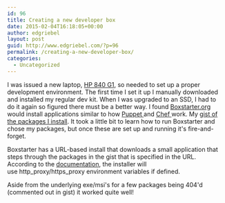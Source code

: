 ```yaml
---
id: 96
title: Creating a new developer box
date: 2015-02-04T16:18:05+00:00
author: edgriebel
layout: post
guid: http://www.edgriebel.com/?p=96
permalink: /creating-a-new-developer-box/
categories:
  - Uncategorized
---
```

I was issued a new laptop, <a title="HP 840 Product Page" href="http://www8.hp.com/emea_middle_east/en/products/laptops/product-detail.html?oid=5449573" target="_blank">HP 840 G1</a>, so needed to set up a proper development environment. The first time I set it up I manually downloaded and installed my regular dev kit. When I was upgraded to an SSD, I had to do it again so figured there must be a better way. I found <a href="http://Boxstarter.org" target="_blank">Boxstarter.org</a> would install applications similar to how <a href="http://www.puppetlabs.com" target="_blank">Puppet </a>and <a href="https://www.chef.io/" target="_blank">Chef </a>work. My <a href="https://gist.github.com/edgriebel/0ef4a9b3529391ab56e0" target="_blank">gist of the packages I install</a>. It took a little bit to learn how to run Boxstarter and chose my packages, but once these are set up and running it's fire-and-forget.

Boxstarter has a URL-based install that downloads a small application that steps through the packages in the gist that is specified in the URL. According to the <a href="https://github.com/chocolatey/choco/wiki/Proxy-Settings-for-Chocolatey" target="_blank">documentation</a>, the installer will use http_proxy/https_proxy environment variables if defined.

Aside from the underlying exe/msi's for a few packages being 404'd (commented out in gist) it worked quite well!

&nbsp;